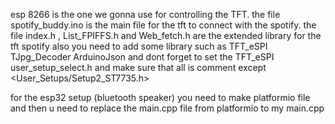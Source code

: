 esp 8266 is the one we gonna use for controlling the TFT. the file spotify_buddy.ino is the main file for the tft to connect with the spotify. the file index.h , List_FPIFFS.h and Web_fetch.h are the extended library for the tft spotify also you need to add some library such as 
TFT_eSPI
TJpg_Decoder
ArduinoJson
and dont forget to set the TFT_eSPI user_setup_select.h and make sure that all is comment except <User_Setups/Setup2_ST7735.h>

for the esp32 setup (bluetooth speaker) you need to make platformio file and then u need to replace the main.cpp file from platformio to my main.cpp
